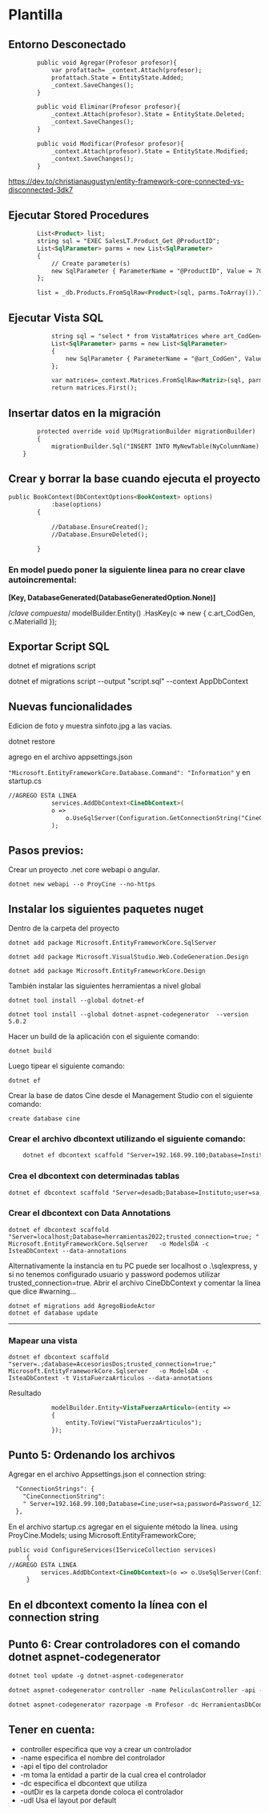 # Plantilla
## Entorno Desconectado

```html
        public void Agregar(Profesor profesor){
            var profattach= _context.Attach(profesor);
            profattach.State = EntityState.Added;
            _context.SaveChanges();
        }

        public void Eliminar(Profesor profesor){
            _context.Attach(profesor).State = EntityState.Deleted;
            _context.SaveChanges();
        }

        public void Modificar(Profesor profesor){
            _context.Attach(profesor).State = EntityState.Modified;
            _context.SaveChanges();
        }
```
https://dev.to/christianaugustyn/entity-framework-core-connected-vs-disconnected-3dk7

## Ejecutar Stored Procedures

```html
        List<Product> list;
        string sql = "EXEC SalesLT.Product_Get @ProductID";
        List<SqlParameter> parms = new List<SqlParameter>
        {
            // Create parameter(s)    
            new SqlParameter { ParameterName = "@ProductID", Value = 706 }
        };

        list = _db.Products.FromSqlRaw<Product>(sql, parms.ToArray()).ToList();
```
## Ejecutar Vista SQL

```html
            string sql = "select * from VistaMatrices where art_CodGen=@art_CodGen";
            List<SqlParameter> parms = new List<SqlParameter>
            {    
                new SqlParameter { ParameterName = "@art_CodGen", Value = id }
            };

            var matrices=_context.Matrices.FromSqlRaw<Matriz>(sql, parms.ToArray());
            return matrices.First();
```

## Insertar datos en la migración
```html
        protected override void Up(MigrationBuilder migrationBuilder)
        {
            migrationBuilder.Sql("INSERT INTO MyNewTable(NyColumnName) Values('Test')");
	}
```
## Crear y borrar la base cuando ejecuta el proyecto

```html
public BookContext(DbContextOptions<BookContext> options)
            :base(options)
        {
             
            //Database.EnsureCreated();
            //Database.EnsureDeleted();
            
        }
```
### En model puedo poner la siguiente linea para no crear clave autoincremental:
  
  <b>[Key, DatabaseGenerated(DatabaseGeneratedOption.None)]    </b>

/*clave compuesta*/
modelBuilder.Entity<MaterialPieza>()
                .HasKey(c => new { c.art_CodGen, c.MaterialId });
		
## Exportar Script SQL

dotnet ef migrations script
 
dotnet ef migrations script --output "script.sql" --context AppDbContext

## Nuevas funcionalidades

Edicion de foto y muestra sinfoto.jpg a las vacias.

dotnet restore

agrego en el archivo appsettings.json

`
"Microsoft.EntityFrameworkCore.Database.Command": "Information"
`
y en startup.cs

```html
//AGREGO ESTA LINEA
            services.AddDbContext<CineDbContext>(
            o => 
                o.UseSqlServer(Configuration.GetConnectionString("CineConnectionString")).EnableSensitiveDataLogging()
            );
```

## Pasos previos:

Crear un proyecto .net core webapi o angular.

`
dotnet new webapi --o ProyCine --no-https
`

## Instalar los siguientes paquetes nuget
Dentro de la carpeta del proyecto 

    dotnet add package Microsoft.EntityFrameworkCore.SqlServer
    
    dotnet add package Microsoft.VisualStudio.Web.CodeGeneration.Design
    
    dotnet add package Microsoft.EntityFrameworkCore.Design 

También instalar las siguientes herramientas a nivel global

    dotnet tool install --global dotnet-ef 
    
    dotnet tool install --global dotnet-aspnet-codegenerator  --version 5.0.2

Hacer un build de la aplicación con el siguiente comando:

	dotnet build


Luego tipear el siguiente comando:

	dotnet ef

Crear la base de datos Cine desde el Management Studio con el siguiente comando:

	create database cine

### Crear el archivo dbcontext utilizando el siguiente comando:
```html
    dotnet ef dbcontext scaffold "Server=192.168.99.100;Database=Instituto;user=sa;password=Password_123; "  Microsoft.EntityFrameworkCore.Sqlserver   -o Models -c InstitutoDbContext
```

### Crea el dbcontext con determinadas tablas
```html
dotnet ef dbcontext scaffold "Server=desadb;Database=Instituto;user=sa;password=Password_123; "  Microsoft.EntityFrameworkCore.Sqlserver   -o Models -c InstitutoDbContext -t Afiliados -t Localidades
```

### Crear el dbcontext con Data Annotations

```
dotnet ef dbcontext scaffold "Server=localhost;Database=herramientas2022;trusted_connection=true; "  Microsoft.EntityFrameworkCore.Sqlserver   -o ModelsDA -c IsteaDbContext --data-annotations
```
Alternativamente la instancia en tu PC puede ser localhost o .\sqlexpress, y si no tenemos configurado usuario y password podemos utilizar trusted_connection=true.
Abrir el archivo CineDbContext y comentar la línea que dice #warning...


	dotnet ef migrations add AgregoBiodeActor
	dotnet ef database update
---
### Mapear una vista

```
dotnet ef dbcontext scaffold  "server=.;database=AccesoriosDos;trusted_connection=true;"  Microsoft.EntityFrameworkCore.Sqlserver   -o ModelsDA -c IsteaDbContext -t VistaFuerzaArticulos --data-annotations
```
Resultado
```html
            modelBuilder.Entity<VistaFuerzaArticulo>(entity =>
            {
                entity.ToView("VistaFuerzaArticulos");
            });
```

## Punto 5: Ordenando los archivos

Agregar en el archivo Appsettings.json el connection string:
```html
  "ConnectionStrings": {
    "CineConnectionString": 
    " Server=192.168.99.100;Database=Cine;user=sa;password=Password_123; "
  },
```
En el archivo startup.cs agregar en el siguiente método la línea.
using ProyCine.Models;
using Microsoft.EntityFrameworkCore;


   ```html
   public void ConfigureServices(IServiceCollection services)
        {
//AGREGO ESTA LINEA
            services.AddDbContext<CineDbContext>(o => o.UseSqlServer(Configuration.GetConnectionString("CineConnectionString")));
        }
```

En el dbcontext comento la línea con el connection string
---
## Punto 6: Crear controladores con el comando dotnet aspnet-codegenerator
```html   
dotnet tool update -g dotnet-aspnet-codegenerator
    
dotnet aspnet-codegenerator controller -name PeliculasController -api -m Pelicula -dc CineDbContext -outDir Controllers

dotnet aspnet-codegenerator razorpage -m Profesor -dc HerramientasDbContext -outDir ./Pages/Profesores
```
## Tener en cuenta:

-	controller especifica que voy a crear un controlador
-	-name especifica el nombre del controlador
-	-api  el tipo del controlador
-	-m toma la entidad a partir de la cual crea el controlador
-	-dc especifica el dbcontext que utiliza
-	-outDir es la carpeta donde coloca el controlador
-	-udl Usa el layout por default
